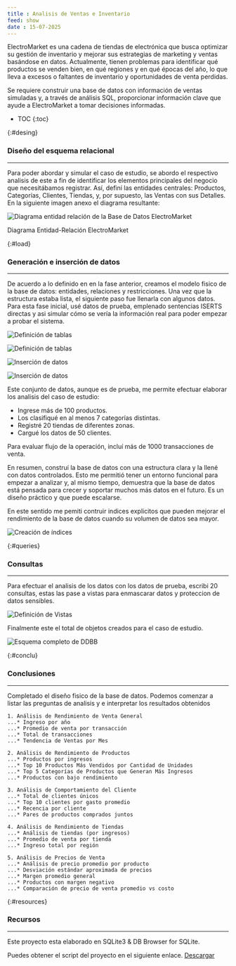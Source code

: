 ```yaml
---
title : Analisis de Ventas e Inventario
feed: show
date : 15-07-2025
---
```

 
ElectroMarket es una cadena de tiendas de electrónica que busca optimizar su gestión de inventario y mejorar sus estrategias de marketing y ventas basándose en datos. Actualmente, tienen problemas para identificar qué productos se venden bien, en qué regiones y en qué épocas del año, lo que lleva a excesos o faltantes de inventario y oportunidades de venta perdidas.

Se requiere construir una base de datos con información de ventas simuladas y, a través de análisis SQL, proporcionar información clave que ayude a ElectroMarket a tomar decisiones informadas.


* TOC
{:toc}

{:#desing}
### Diseño del esquema relacional 
---

Para poder abordar y simular el caso de estudio, se abordo el respectivo analisis de este a fin de identificar los elementos principales del negocio que necesitábamos registrar. Así, definí las entidades centrales: Productos, Categorías, Clientes, Tiendas, y, por supuesto, las Ventas con sus Detalles. En la siguiente imagen anexo el diagrama resultante:

![Diagrama entidad relación de la Base de Datos ElectroMarket](/assets/img/AVI/ElectroMarket_DER.png "DER - EletroMarket")

Diagrama Entidad-Relación ElectroMarket


{:#load}
###  Generación e inserción de datos 
---
De acuerdo a lo definido en en la fase anterior, creamos el modelo fisico de la base de datos: entidades, relaciones y restricciones. Una vez que la estructura estaba lista, el siguiente paso fue llenarla con algunos datos. Para esta fase inicial, usé datos de prueba, emplenado sentencias ISERTS directas y asi simular cómo se vería la información real para poder empezar a probar el sistema.

![Definición de tablas](/assets/img/AVI/DDL00.png "Definición de tablas")

![Definición de tablas](/assets/img/AVI/DDL01.png "Definición de tablas")

![Inserción de datos](/assets/img/AVI/DML00.png "Inserción de datos")

![Inserción de datos](/assets/img/AVI/DML02.png "Inserción de datos")

Este conjunto de datos, aunque es de prueba, me permite efectuar elaborar los analisis del caso de estudio:

+ Ingrese más de 100 productos.
+ Los clasifiqué en al menos 7 categorías distintas.
+ Registré 20 tiendas de diferentes zonas.
+ Cargué los datos de 50 clientes.

Para evaluar flujo de la operación, incluí más de 1000 transacciones de venta.

En resumen, construí la base de datos con una estructura clara y la llené con datos controlados. Esto me permitió tener un entorno funcional para empezar a analizar y, al mismo tiempo, demuestra que la base de datos está pensada para crecer y soportar muchos más datos en el futuro. Es un diseño práctico y que puede escalarse.

En este sentido me pemiti contruir indices explicitos que pueden mejorar el rendimiento de la base de datos cuando su volumen de datos sea mayor.

![Creación de índices](/assets/img/AVI/DML05.png "Creación de índices")


{:#queries}
### Consultas
--- 
Para efectuar el analisis de los datos con los datos de prueba, escribi 20 consultas, estas las pase a vistas para enmascarar datos y proteccion de datos sensibles.

![Definición de Vistas](/assets/img/AVI/DDL03.png "Definición de vistas")

Finalmente este el total de objetos creados para el caso de estudio.

![Esquema completo de DDBB](/assets/img/AVI/DML06.png "Objetos de la Base de Datos")

{:#conclu}
### Conclusiones
---
Completado el diseño fisico de la base de datos. Podemos comenzar a listar las preguntas de analisis y e interpretar los resultados obtenidos
```
1. Análisis de Rendimiento de Venta General 
...* Ingreso por año
...* Promedio de venta por transacción
...* Total de transacciones
...* Tendencia de Ventas por Mes

2. Análisis de Rendimiento de Productos
...* Productos por ingresos
...* Top 10 Productos Más Vendidos por Cantidad de Unidades 
...* Top 5 Categorías de Productos que Generan Más Ingresos 
...* Productos con bajo rendimiento

3. Análisis de Comportamiento del Cliente
...* Total de clientes únicos
...* Top 10 clientes por gasto promedio
...* Recencia por cliente
...* Pares de productos comprados juntos

4. Análisis de Rendimiento de Tiendas
...* Análisis de tiendas (por ingresos)
...* Promedio de venta por tienda
...* Ingreso total por región

5. Análisis de Precios de Venta 
...* Análisis de precio promedio por producto
...* Desviación estándar aproximada de precios
...* Margen promedio general
...* Productos con margen negativo
...* Comparación de precio de venta promedio vs costo
```

{:#resources}
###  Recursos 
---
Este proyecto esta elaborado en SQLite3 & DB Browser for SQLite.

Puedes obtener el script del proyecto en el siguiente enlace. [Descargar](../blob/master/script.sql)

